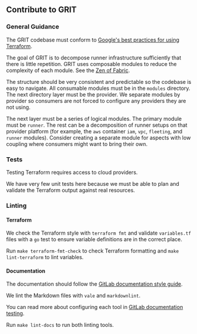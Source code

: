 ## Contribute to GRIT

### General Guidance

The GRIT codebase must conform to
[Google's best practices for using Terraform](https://cloud.google.com/docs/terraform/best-practices-for-terraform).

The goal of GRIT is to decompose runner infrastructure sufficiently that
there is little repetition. GRIT uses composable modules to reduce the
complexity of each module. See the 
[Zen of Fabric](https://github.com/GoogleCloudPlatform/cloud-foundation-fabric/blob/master/CONTRIBUTING.md#the-zen-of-fabric).

The structure should be very consistent and predictable so the
codebase is easy to navigate. All consumable modules must be in the
`modules` directory. The next directory layer must be the provider.
We separate modules by provider so consumers are not forced to configure
any providers they are not using.

The next layer must be a series of logical modules. The primary module
must be `runner`. The rest can be a decomposition of runner setups on
that provider platform (for example, the `aws` container `iam`, `vpc`, `fleeting`,
and `runner` modules). Consider creating a separate module for aspects
with low coupling where consumers might want to bring their own.

### Tests

Testing Terraform requires access to cloud providers.

We have very few unit tests here because we must be able to plan and validate the
Terraform output against real resources.

### Linting

#### Terraform

We check the Terraform style with `terraform fmt` and validate `variables.tf`
files with a `go` test to ensure variable definitions are in the correct place.

Run `make terraform-fmt-check` to check Terraform formatting and
`make lint-terraform` to lint variables.

#### Documentation

The documentation should follow the [GitLab documentation style guide](https://docs.gitlab.com/ee/development/documentation/styleguide/).

We lint the Markdown files with `vale` and `markdownlint`.

You can read more about configuring each tool in
[GitLab documentation testing](https://docs.gitlab.com/ee/development/documentation/testing/).

Run `make lint-docs` to run both linting tools.
